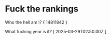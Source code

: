 # Fuck the rankings

Who the hell am I?
{ 14811842 }

What fucking year is it?
[ 2025-03-29T02:50:00Z ]
